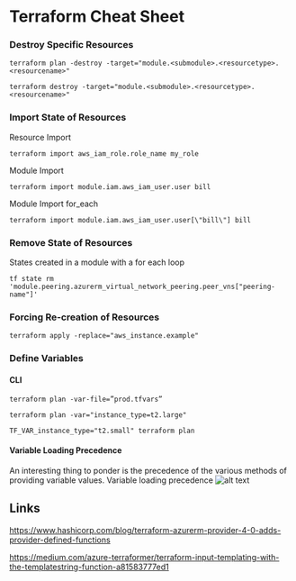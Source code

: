 # Terraform Cheat Sheet

### Destroy Specific Resources

    terraform plan -destroy -target="module.<submodule>.<resourcetype>.<resourcename>"

    terraform destroy -target="module.<submodule>.<resourcetype>.<resourcename>"

### Import State of Resources

Resource Import

    terraform import aws_iam_role.role_name my_role

Module Import

    terraform import module.iam.aws_iam_user.user bill

Module Import for_each

    terraform import module.iam.aws_iam_user.user[\"bill\"] bill    

### Remove State of Resources

States created in a module with a for each loop

    tf state rm 'module.peering.azurerm_virtual_network_peering.peer_vns["peering-name"]'


### Forcing Re-creation of Resources

    terraform apply -replace="aws_instance.example"

### Define Variables

#### CLI

    terraform plan -var-file=”prod.tfvars”

    terraform plan -var="instance_type=t2.large"

    TF_VAR_instance_type="t2.small" terraform plan

#### Variable Loading Precedence
An interesting thing to ponder is the precedence of the various methods of providing variable values.
Variable loading precedence
![alt text]()


## Links

https://www.hashicorp.com/blog/terraform-azurerm-provider-4-0-adds-provider-defined-functions
  
https://medium.com/azure-terraformer/terraform-input-templating-with-the-templatestring-function-a81583777ed1 
